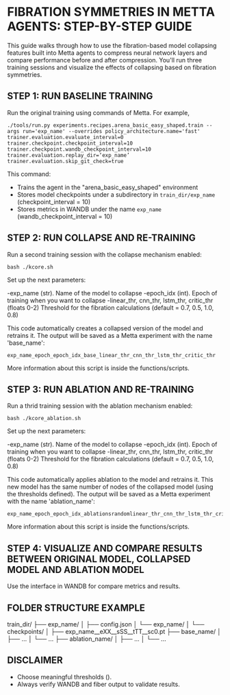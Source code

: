 FIBRATION SYMMETRIES IN METTA AGENTS: STEP-BY-STEP GUIDE
=================================================

This guide walks through how to use the fibration-based model collapsing features 
built into Metta agents to compress neural network layers and compare performance 
before and after compression. You'll run three training sessions and visualize 
the effects of collapsing based on fibration symmetries.


STEP 1: RUN BASELINE TRAINING
-----------------------------
Run the original training using commands of Metta. For example,

    ./tools/run.py experiments.recipes.arena_basic_easy_shaped.train --args run='exp_name' --overrides policy_architecture.name='fast' trainer.evaluation.evaluate_interval=0 trainer.checkpoint.checkpoint_interval=10 trainer.checkpoint.wandb_checkpoint_interval=10 trainer.evaluation.replay_dir=‘exp_name’ trainer.evaluation.skip_git_check=true

This command:
- Trains the agent in the "arena_basic_easy_shaped" environment
- Stores model checkpoints under a subdirectory in `train_dir/exp_name` (checkpoint_interval = 10)
- Stores metrics in WANDB under the name `exp_name` (wandb_checkpoint_interval = 10)


STEP 2: RUN COLLAPSE AND RE-TRAINING
------------------------------

Run a second training session with the collapse mechanism enabled:

    bash ./kcore.sh

Set up the next parameters:

-exp_name (str).                            Name of the model to collapse
-epoch_idx (int).                           Epoch of training when you want to collapse
-linear_thr, cnn_thr, 
 lstm_thr, critic_thr (floats 0-2)          Threshold for the fibration calculations
                                            (default = 0.7, 0.5, 1.0, 0.8)

This code automatically creates a collapsed version of the model and retrains it.
The output will be saved as a Metta experiment with the name 'base_name':

    exp_name_epoch_epoch_idx_base_linear_thr_cnn_thr_lstm_thr_critic_thr

More information about this script is inside the functions/scripts.

STEP 3: RUN ABLATION AND RE-TRAINING
------------------------------

Run a thrid training session with the ablation mechanism enabled:

    bash ./kcore_ablation.sh

Set up the next parameters:

-exp_name (str).                            Name of the model to collapse
-epoch_idx (int).                           Epoch of training when you want to collapse
-linear_thr, cnn_thr, 
 lstm_thr, critic_thr (floats 0-2)          Threshold for the fibration calculations
                                            (default = 0.7, 0.5, 1.0, 0.8)

This code automatically applies ablation to the model and retrains it.
This new model has the same number of nodes of the collapsed model (using the thresholds defined).
The output will be saved as a Metta experiment with the name 'ablation_name':

    exp_name_epoch_epoch_idx_ablationsrandomlinear_thr_cnn_thr_lstm_thr_critic_thr

More information about this script is inside the functions/scripts.


STEP 4: VISUALIZE AND COMPARE RESULTS BETWEEN ORIGINAL MODEL, COLLAPSED MODEL AND ABLATION MODEL
-------------------------------------
Use the interface in WANDB for compare metrics and results. 


FOLDER STRUCTURE EXAMPLE
-------------------------
train_dir/
├── exp_name/
│   ├── config.json
│   └── exp_name/
│       └── checkpoints/
│           ├── exp_name__eXX__sSS__tTT__sc0.pt
├── base_name/
│   ├── ...
│   └── ...
├── ablation_name/
│   ├── ...
│   └── ...

DISCLAIMER
----------
- Choose meaningful thresholds ().
- Always verify WANDB and fiber output to validate results.
